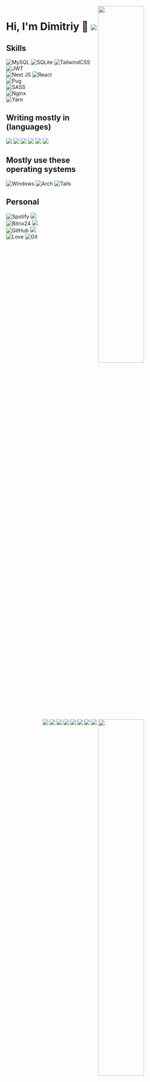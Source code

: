 <!-- Credit: https://github.com/anuraghazra/github-readme-stats -->
<img width="50%" align="right" src="https://github-readme-stats.vercel.app/api?username=ay0ks&hide_border=true&count_private=true&layout=compact&hide_title=true&show_icons=true&theme=dracula&icon_color=5194f0&bg_color=0d1117">
<img width="50%" align="right" src="https://github-readme-stats.vercel.app/api/top-langs/?username=ay0ks&hide=html&layout=compact&hide_border=true&hide_title=true&count_private=true&theme=dracula&icon_color=5194f0&bg_color=0d1117"/>

# Hi, I'm Dimitriy :wave: <img src="https://komarev.com/ghpvc/?username=ay0ks&label=%F0%9F%90%B1%E2%80%8D%F0%9F%91%A4"/>
## Skills
![MySQL](https://img.shields.io/badge/mysql-%2300f.svg?style=for-the-badge&logo=mysql&logoColor=white)
![SQLite](https://img.shields.io/badge/sqlite-%2307405e.svg?style=for-the-badge&logo=sqlite&logoColor=white)
![TailwindCSS](https://img.shields.io/badge/tailwindcss-%2338B2AC.svg?style=for-the-badge&logo=tailwind-css&logoColor=white)<br>
![JWT](https://img.shields.io/badge/JWT-black?style=for-the-badge&logo=JSON%20web%20tokens)<br>
![Next JS](https://img.shields.io/badge/Next-black?style=for-the-badge&logo=next.js&logoColor=white)
![React](https://img.shields.io/badge/react-%2320232a.svg?style=for-the-badge&logo=react&logoColor=%2361DAFB)<br>
![Pug](https://img.shields.io/badge/Pug-FFF?style=for-the-badge&logo=pug&logoColor=A86454)<br>
![SASS](https://img.shields.io/badge/SASS-hotpink.svg?style=for-the-badge&logo=SASS&logoColor=white)<br>
![Nginx](https://img.shields.io/badge/nginx-%23009639.svg?style=for-the-badge&logo=nginx&logoColor=white)<br>
![Yarn](https://img.shields.io/badge/yarn-%232C8EBB.svg?style=for-the-badge&logo=yarn&logoColor=white)
## Writing mostly in (languages)
![](https://img.shields.io/badge/javascript-%23323330.svg?style=for-the-badge&logo=javascript&logoColor=%23F7DF1E")
![](https://img.shields.io/badge/typescript-%23007ACC.svg?style=for-the-badge&logo=typescript&logoColor=white")
![](https://img.shields.io/badge/rust-%23000000.svg?style=for-the-badge&logo=rust&logoColor=white")
![](https://img.shields.io/badge/python-3670A0?style=for-the-badge&logo=python&logoColor=ffdd54")
![](https://img.shields.io/badge/php-%23777BB4.svg?style=for-the-badge&logo=php&logoColor=white")
![](https://img.shields.io/badge/c++-%23000000.svg?style=for-the-badge&logo=cpp&logoColor=royalblue")
## Mostly use these operating systems
![Windows](https://img.shields.io/badge/Windows-0078D6?style=for-the-badge&logo=windows&logoColor=white)
![Arch](https://img.shields.io/badge/Arch%20Linux-1793D1?logo=arch-linux&logoColor=fff&style=for-the-badge)
![Tails](https://img.shields.io/badge/Tails%20-56347C?&style=for-the-badge&logo=tails&logoColor=white)
## Personal
![Spotify](https://img.shields.io/badge/Spotify-1ED760?style=for-the-badge&logo=spotify&logoColor=white)
![](https://img.shields.io/badge/-%3E-555566?style=for-the-badge)
<img align="right" src="https://img.shields.io/badge/Apple_Music-9933CC?style=for-the-badge&logo=apple-music&logoColor=white"/>
<img align="right" src="https://img.shields.io/badge/Deezer-FEAA2D?style=for-the-badge&logo=deezer&logoColor=white"/>
<img align="right" src="https://img.shields.io/badge/YouTube_Music-FF0000?style=for-the-badge&logo=youtube-music&logoColor=white"/><br>
![Bitrix24](https://img.shields.io/badge/bitrix24-cyan?&style=for-the-badge)
![](https://img.shields.io/badge/-%3E-555566?style=for-the-badge)
<img align="right" src="https://img.shields.io/badge/jira-%230A0FFF.svg?style=for-the-badge&logo=jira&logoColor=white"/>
<img align="right" src="https://img.shields.io/badge/confluence-%23172BF4.svg?style=for-the-badge&logo=confluence&logoColor=white"/>
<img align="right" src="https://img.shields.io/badge/Trello-%23026AA7.svg?style=for-the-badge&logo=Trello&logoColor=white"/><br>
![GitHub](https://img.shields.io/badge/github-%23121011.svg?style=for-the-badge&logo=github&logoColor=white)
![](https://img.shields.io/badge/-%3E-555566?style=for-the-badge)
<img align="right" src="https://img.shields.io/badge/Gitea-34495E?style=for-the-badge&logo=gitea&logoColor=5D9425"/>
<img align="right" src="https://img.shields.io/badge/gitlab-%23181717.svg?style=for-the-badge&logo=gitlab&logoColor=white"/><br>
![Love](https://img.shields.io/badge/%E2%9D%A4%EF%B8%8F-ff00ff.svg?&style=for-the-badge)
![Git](https://img.shields.io/badge/git-%23F05033.svg?style=for-the-badge&logo=git&logoColor=white)

